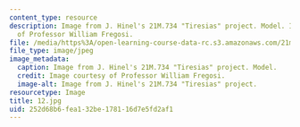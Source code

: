 ```yaml
---
content_type: resource
description: Image from J. Hinel's 21M.734 "Tiresias" project. Model. Image courtesy
  of Professor William Fregosi.
file: /media/https%3A/open-learning-course-data-rc.s3.amazonaws.com/21m-734-design-for-the-theater-scenery-spring-2005/252d68b6fea132be178116d7e5fd2af1_12.jpg
file_type: image/jpeg
image_metadata:
  caption: Image from J. Hinel's 21M.734 "Tiresias" project. Model.
  credit: Image courtesy of Professor William Fregosi.
  image-alt: Image from J. Hinel's 21M.734 "Tiresias" project.
resourcetype: Image
title: 12.jpg
uid: 252d68b6-fea1-32be-1781-16d7e5fd2af1
---
```

